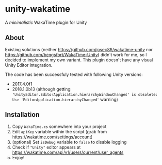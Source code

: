 # unity-wakatime
A *minimalistic* WakaTime plugin for Unity

## About

Existing solutions (neither https://github.com/josec89/wakatime-unity nor https://github.com/bengsfort/WakaTime-Unity) didn't work for me, so I decided to implement my own variant. This plugin doesn't have any visual Unity Editor integration.

The code has been successfuly tested with following Unity versions:

* 2017.4.0f1
* 2018.1.0b13 (although getting `'UnityEditor.EditorApplication.hierarchyWindowChanged' is obsolete: Use 'EditorApplication.hierarchyChanged'` warning)

## Installation

1. Copy `WakaTime.cs` somewhere into your project
2. Edit `apiKey` variable within the script (grab from https://wakatime.com/settings/account)
3. (optional) Set `isDebug` variable to `false` to disable logging
4. Check if `"Unity"` editor appears at https://wakatime.com/api/v1/users/current/user_agents
5. Enjoy!
